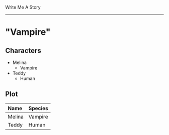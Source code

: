Write	Me	A	Story
****************

"Vampire"
=========

Characters
----------
-	Melina
	-	Vampire
-	Teddy
	-	Human

Plot
----
<!--Placeholder-->
|Name|Species|
|:-|:-|
|Melina|Vampire|
|Teddy|Human|
<!--Placeholder-->